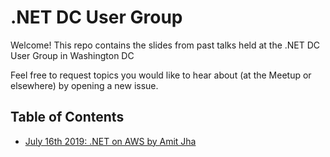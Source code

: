 # .NET DC User Group
Welcome! This repo contains the slides from past talks held at the .NET DC User Group in Washington DC

Feel free to request topics you would like to hear about (at the Meetup or elsewhere) by opening a new issue.

## Table of Contents 
- [July 16th 2019: .NET on AWS by Amit Jha](https://github.com/dotnetdcmeetup/presentations/blob/master/July%202019%20-%20.NET%20on%20AWS/.NET%20on%20AWS%20-%20Amit%20Jha.pdf)

